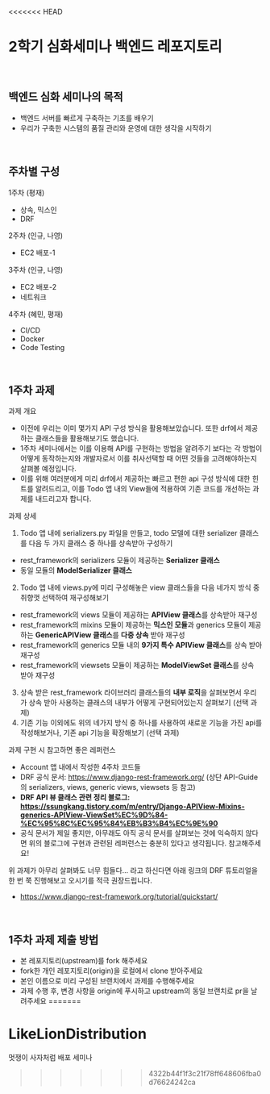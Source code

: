 <<<<<<< HEAD
# 2학기 심화세미나 백엔드 레포지토리  
<br/>

## 백엔드 심화 세미나의 목적
- 백엔드 서버를 빠르게 구축하는 기초를 배우기
- 우리가 구축한 시스템의 품질 관리와 운영에 대한 생각을 시작하기
<br/>  

## 주차별 구성
1주차 (평재)
- 상속, 믹스인
- DRF

2주차 (인규, 나영)
- EC2 배포-1

3주차 (인규, 나영)
- EC2 배포-2
- 네트워크

4주차 (혜민, 평재)
- CI/CD
- Docker
- Code Testing 
<br/>

## 1주차 과제
과제 개요
- 이전에 우리는 이미 몇가지 API 구성 방식을 활용해보았습니다. 또한 drf에서 제공하는 클래스들을 활용해보기도 했습니다. 
- 1주차 세미나에서는 이를 이용해 API를 구현하는 방법을 알려주기 보다는 각 방법이 어떻게 동작하는지와 개발자로서 이를 취사선택할 때 어떤 것들을 고려해야하는지 살펴볼 예정입니다. 
- 이를 위해 여러분에게 미리 drf에서 제공하는 빠르고 편한 api 구성 방식에 대한 힌트를 알려드리고, 이를 Todo 앱 내의 View들에 적용하여 기존 코드를 개선하는 과제를 내드리고자 합니다. 

과제 상세
1. Todo 앱 내에 serializers.py 파일을 만들고, todo 모델에 대한 serializer 클래스를 다음 두 가지 클래스 중 하나를 상속받아 구성하기
  - rest_framework의 serializers 모듈이 제공하는 **Serializer 클래스**
  - 동일 모듈의 **ModelSerializer 클래스**
2. Todo 앱 내에 views.py에 미리 구성해놓은 view 클래스들을 다음 네가지 방식 중 취향껏 선택하여 재구성해보기
  - rest_framework의 views 모듈이 제공하는 **APIView 클래스**를 상속받아 재구성
  - rest_framework의 mixins 모듈이 제공하는 **믹스인 모듈**과 generics 모듈이 제공하는 **GenericAPIView 클래스**를 **다중 상속** 받아 재구성
  - rest_framework의 generics 모듈 내의 **9가지 특수 APIView 클래스**를 상속 받아 재구성
  - rest_framework의 viewsets 모듈이 제공하는 **ModelViewSet 클래스**를 상속 받아 재구성
3. 상속 받은 rest_framework 라이브러리 클래스들의 **내부 로직**을 살펴보면서 우리가 상속 받아 사용하는 클래스의 내부가 어떻게 구현되어있는지 살펴보기 (선택 과제)
4. 기존 기능 이외에도 위의 네가지 방식 중 하나를 사용하여 새로운 기능을 가진 api를 작성해보거나, 기존 api 기능을 확장해보기 (선택 과제)

과제 구현 시 참고하면 좋은 레퍼런스
- Account 앱 내에서 작성한 4주차 코드들
- DRF 공식 문서: https://www.django-rest-framework.org/ (상단 API-Guide의 serializers, views, generic views, viewsets 등 참고) 
- **DRF API 뷰 클래스 관련 정리 블로그: https://ssungkang.tistory.com/m/entry/Django-APIView-Mixins-generics-APIView-ViewSet%EC%9D%84-%EC%95%8C%EC%95%84%EB%B3%B4%EC%9E%90**
- 공식 문서가 제일 좋지만, 아무래도 아직 공식 문서를 살펴보는 것에 익숙하지 않다면 위의 블로그에 구현과 관련된 레퍼런스는 충분히 있다고 생각됩니다. 참고해주세요!

위 과제가 아무리 살펴봐도 너무 힘들다... 라고 하신다면 아래 링크의 DRF 튜토리얼을 한 번 쭉 진행해보고 오시기를 적극 권장드립니다.
- https://www.django-rest-framework.org/tutorial/quickstart/
<br/>

## 1주차 과제 제출 방법
- 본 레포지토리(upstream)를 fork 해주세요
- fork한 개인 레포지토리(origin)을 로컬에서 clone 받아주세요
- 본인 이름으로 미리 구성된 브랜치에서 과제를 수행해주세요
- 과제 수행 후, 변경 사항을 origin에 푸시하고 upstream의 동일 브랜치로 pr을 날려주세요
=======
# LikeLionDistribution
멋쟁이 사자처럼 배포 세미나
>>>>>>> 4322b44f1f3c21f78ff648606fba0d76624242ca
